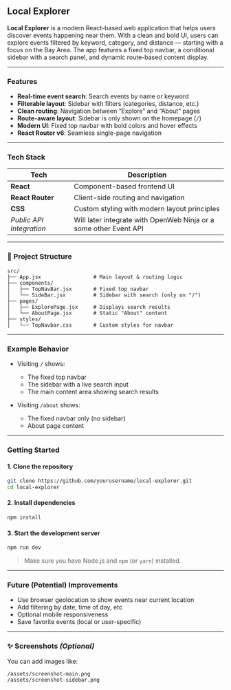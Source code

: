 ## Local Explorer

**Local Explorer** is a modern React-based web application that helps users discover events happening near them. With a clean and bold UI, users can explore events filtered by keyword, category, and distance — starting with a focus on the Bay Area. The app features a fixed top navbar, a conditional sidebar with a search panel, and dynamic route-based content display.

---

### Features

*  **Real-time event search**: Search events by name or keyword
*  **Filterable layout**: Sidebar with filters (categories, distance, etc.)
*  **Clean routing**: Navigation between “Explore” and “About” pages
*  **Route-aware layout**: Sidebar is only shown on the homepage (`/`)
*  **Modern UI**: Fixed top navbar with bold colors and hover effects
*  **React Router v6**: Seamless single-page navigation

---

###  Tech Stack

| Tech             | Description                                           |
| ---------------- | ----------------------------------------------------- |
| **React**        | Component-based frontend UI                           |
| **React Router** | Client-side routing and navigation                    |
| **CSS**          | Custom styling with modern layout principles          |
| *Public API Integration*     | Will later integrate with OpenWeb Ninja or a some other Event API |

---

### 📁 Project Structure

```
src/
├── App.jsx                 # Main layout & routing logic
├── components/
│   ├── TopNavBar.jsx       # Fixed top navbar
│   └── SideBar.jsx         # Sidebar with search (only on "/")
├── pages/
│   ├── ExplorePage.jsx     # Displays search results
│   └── AboutPage.jsx       # Static "About" content
├── styles/
│   └── TopNavbar.css       # Custom styles for navbar
```

---

###  Example Behavior

* Visiting `/` shows:

  * The fixed top navbar
  * The sidebar with a live search input
  * The main content area showing search results
* Visiting `/about` shows:

  * The fixed navbar only (no sidebar)
  * About page content

---

###  Getting Started

#### 1. Clone the repository

```bash
git clone https://github.com/yourusername/local-explorer.git
cd local-explorer
```

#### 2. Install dependencies

```bash
npm install
```

#### 3. Start the development server

```bash
npm run dev
```

> Make sure you have Node.js and `npm` (or `yarn`) installed.

---

###  Future (Potential) Improvements

*  Use browser geolocation to show events near current location
*  Add filtering by date, time of day, etc
*  Optional mobile responsiveness
*  Save favorite events (local or user-specific)

---

### ✨ Screenshots *(Optional)*

You can add images like:

```
/assets/screenshot-main.png
/assets/screenshot-sidebar.png
```

